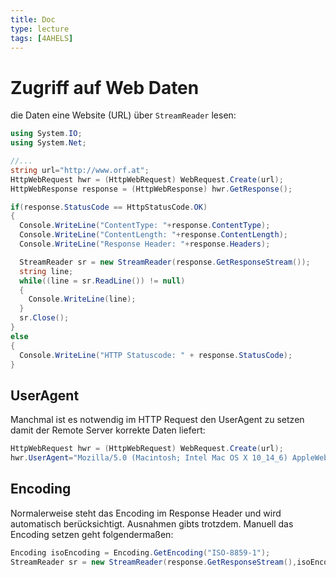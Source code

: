 ```yaml
---
title: Doc
type: lecture
tags: [4AHELS]
---
```


# Zugriff auf Web Daten

die Daten eine Website (URL) über `StreamReader` lesen:

```csharp
using System.IO;
using System.Net;

//...
string url="http://www.orf.at";
HttpWebRequest hwr = (HttpWebRequest) WebRequest.Create(url);
HttpWebResponse response = (HttpWebResponse) hwr.GetResponse();

if(response.StatusCode == HttpStatusCode.OK)
{
  Console.WriteLine("ContentType: "+response.ContentType);
  Console.WriteLine("ContentLength: "+response.ContentLength);
  Console.WriteLine("Response Header: "+response.Headers);

  StreamReader sr = new StreamReader(response.GetResponseStream());
  string line;
  while((line = sr.ReadLine()) != null)
  {
    Console.WriteLine(line);
  }
  sr.Close();
}
else
{
  Console.WriteLine("HTTP Statuscode: " + response.StatusCode);
}
```



## UserAgent

Manchmal ist es notwendig im HTTP Request den UserAgent zu setzen damit der Remote Server korrekte Daten liefert:

```csharp
HttpWebRequest hwr = (HttpWebRequest) WebRequest.Create(url);
hwr.UserAgent="Mozilla/5.0 (Macintosh; Intel Mac OS X 10_14_6) AppleWebKit/605.1.15 (KHTML, like Gecko) Version/13.0 Safari/605.1.15";

```



## Encoding

Normalerweise steht das Encoding im Response Header und wird automatisch berücksichtigt. Ausnahmen gibts trotzdem. Manuell das Encoding setzen geht folgendermaßen:

```csharp
Encoding isoEncoding = Encoding.GetEncoding("ISO-8859-1");
StreamReader sr = new StreamReader(response.GetResponseStream(),isoEncoding);
```

